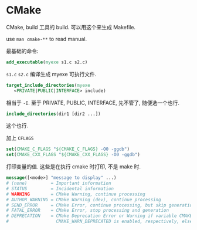 # CMake

CMake, build 工具的 build.
可以用这个来生成 Makefile.

use `man cmake-**` to read manual.

最基础的命令:

``` cmake
add_executable(myexe s1.c s2.c)
```

`s1.c` `s2.c` 编译生成 myexe 可执行文件.

``` cmake
target_include_directories(myexe
   <PRIVATE|PUBLIC|INTERFACE> include)
```
相当于  `-I`.
至于 PRIVATE, PUBLIC, INTERFACE, 先不管了, 随便选一个也行.

``` cmake
include_directories(dir1 [dir2 ...])
```
这个也行.

加上 `CFLAGS`

``` cmake
set(CMAKE_C_FLAGS "${CMAKE_C_FLAGS} -O0 -ggdb")
set(CMAKE_CXX_FLAGS "${CMAKE_CXX_FLAGS} -O0 -ggdb")
```

打印变量的值. 这些是在执行 cmake 时打印, 不是 make 时.

``` cmake
message([<mode>] "message to display" ...)
# (none)         = Important information
# STATUS         = Incidental information
# WARNING        = CMake Warning, continue processing
# AUTHOR_WARNING = CMake Warning (dev), continue processing
# SEND_ERROR     = CMake Error, continue processing, but skip generation
# FATAL_ERROR    = CMake Error, stop processing and generation
# DEPRECATION    = CMake Deprecation Error or Warning if variable CMAKE_ERROR_DEPRECATED or
#                  CMAKE_WARN_DEPRECATED is enabled, respectively, else no message.
```







